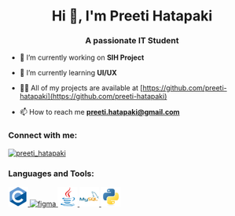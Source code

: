 <h1 align="center">Hi 👋, I'm Preeti Hatapaki</h1>
<h3 align="center">A passionate IT Student</h3>

- 🔭 I’m currently working on **SIH Project**

- 🌱 I’m currently learning **UI/UX**

- 👨‍💻 All of my projects are available at [https://github.com/preeti-hatapaki](https://github.com/preeti-hatapaki)

- 📫 How to reach me **preeti.hatapaki@gmail.com**

<h3 align="left">Connect with me:</h3>
<p align="left">
<a href="https://instagram.com/preeti_hatapaki" target="blank"><img align="center" src="https://raw.githubusercontent.com/rahuldkjain/github-profile-readme-generator/master/src/images/icons/Social/instagram.svg" alt="preeti_hatapaki" height="30" width="40" /></a>
</p>

<h3 align="left">Languages and Tools:</h3>
<p align="left"> <a href="https://www.cprogramming.com/" target="_blank" rel="noreferrer"> <img src="https://raw.githubusercontent.com/devicons/devicon/master/icons/c/c-original.svg" alt="c" width="40" height="40"/> </a> <a href="https://www.figma.com/" target="_blank" rel="noreferrer"> <img src="https://www.vectorlogo.zone/logos/figma/figma-icon.svg" alt="figma" width="40" height="40"/> </a> <a href="https://www.java.com" target="_blank" rel="noreferrer"> <img src="https://raw.githubusercontent.com/devicons/devicon/master/icons/java/java-original.svg" alt="java" width="40" height="40"/> </a> <a href="https://www.mysql.com/" target="_blank" rel="noreferrer"> <img src="https://raw.githubusercontent.com/devicons/devicon/master/icons/mysql/mysql-original-wordmark.svg" alt="mysql" width="40" height="40"/> </a> <a href="https://www.python.org" target="_blank" rel="noreferrer"> <img src="https://raw.githubusercontent.com/devicons/devicon/master/icons/python/python-original.svg" alt="python" width="40" height="40"/> </a> </p>
